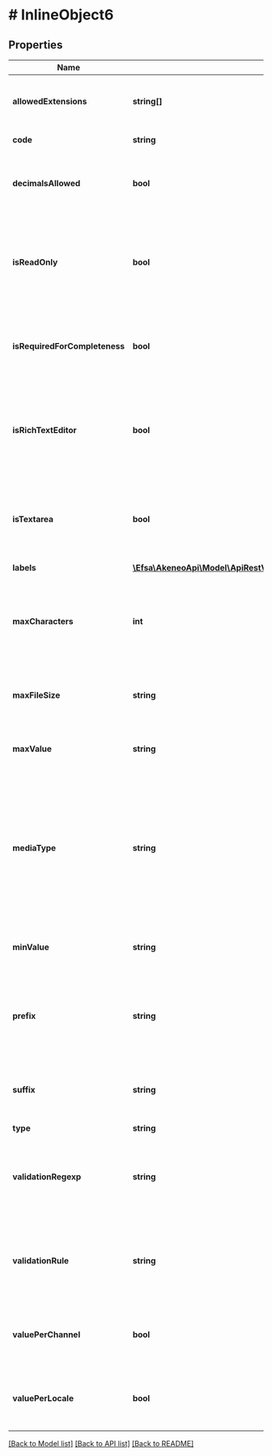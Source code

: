# # InlineObject6

## Properties

Name | Type | Description | Notes
------------ | ------------- | ------------- | -------------
**allowedExtensions** | **string[]** | Extensions allowed when the attribute type is &#x60;media_file&#x60; | [optional]
**code** | **string** | Attribute code |
**decimalsAllowed** | **bool** | Whether decimals are allowed when the attribute type is &#x60;number&#x60; | [optional] [default to false]
**isReadOnly** | **bool** | Whether the attribute should be in read only mode only in the UI, but you can still update it with the API | [optional] [default to false]
**isRequiredForCompleteness** | **bool** | Whether the attribute should be part of the record&#39;s completeness calculation | [optional] [default to false]
**isRichTextEditor** | **bool** | Whether the UI should display a rich text editor instead of a simple text area when the attribute type is &#x60;text&#x60; | [optional]
**isTextarea** | **bool** | Whether the UI should display a text area instead of a simple field when the attribute type is &#x60;text&#x60; | [optional] [default to false]
**labels** | [**\Efsa\AkeneoApi\Model\ApiRestV1AssetFamiliesAssetFamilyCodeAttributesLabels**](ApiRestV1AssetFamiliesAssetFamilyCodeAttributesLabels.md) |  | [optional]
**maxCharacters** | **int** | Maximum number of characters allowed for the value of the attribute when the attribute type is &#x60;text&#x60; | [optional]
**maxFileSize** | **string** | Max file size in MB when the attribute type is &#x60;media_file&#x60; | [optional]
**maxValue** | **string** | Maximum value allowed when the attribute type is &#x60;number&#x60; | [optional]
**mediaType** | **string** | For the &#x60;media_link&#x60; attribute type, it is the type of the media behind the url, to allow its preview in the PIM. For the &#x60;media_file&#x60; attribute type, it is the type of the file. |
**minValue** | **string** | Minimum value allowed when the attribute type is &#x60;number&#x60; | [optional]
**prefix** | **string** | Prefix of the &#x60;media_link&#x60; attribute type. The common url root that prefixes the link to the media | [optional]
**suffix** | **string** | Suffix of the &#x60;media_link&#x60; attribute type. The common url suffix for the media | [optional]
**type** | **string** | Attribute type |
**validationRegexp** | **string** | Regexp expression used to validate the attribute value when the attribute type is &#x60;text&#x60; | [optional]
**validationRule** | **string** | Validation rule type used to validate the attribute value when the attribute type is &#x60;text&#x60; | [optional] [default to VALIDATION_RULE_NONE]
**valuePerChannel** | **bool** | Whether the attribute is scopable, i.e. can have one value by channel | [optional] [default to false]
**valuePerLocale** | **bool** | Whether the attribute is localizable, i.e. can have one value by locale | [optional] [default to false]

[[Back to Model list]](../../README.md#models) [[Back to API list]](../../README.md#endpoints) [[Back to README]](../../README.md)
